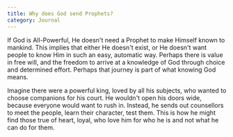 ```yaml
---
title: Why does God send Prophets?
category: Journal
---
```


If God is All-Powerful, He doesn't need a Prophet to make Himself known to
mankind. This implies that either He doesn't exist, or He doesn't want people
to know Him in such an easy, automatic way. Perhaps there is value in free
will, and the freedom to arrive at a knowledge of God through choice and
determined effort. Perhaps that journey is part of what knowing God means.

Imagine there were a powerful king, loved by all his subjects, who wanted to
choose companions for his court. He wouldn't open his doors wide, because
everyone would want to rush in. Instead, he sends out counsellors to meet the
people, learn their character, test them. This is how he might find those true
of heart, loyal, who love him for who he is and not what he can do for them.
